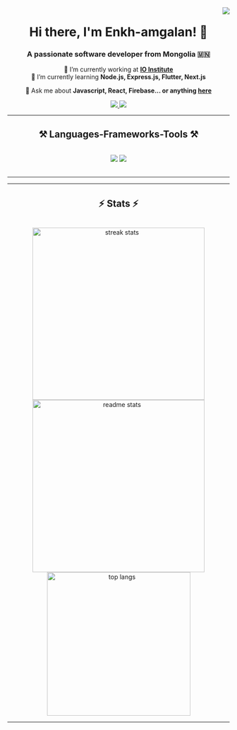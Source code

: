 <img align="right" src="https://visitor-badge.laobi.icu/badge?page_id=enkhmgln.enkhmgln" />

<h1 align="center">
    Hi  there, I'm Enkh-amgalan! 👋
</h1>

<h3 align="center">A passionate software developer from Mongolia 🇲🇳</h3>

<div align="center">
 
 🔭 I’m currently working at **[IO Institute](https://ioi.mn/#)**
 <br>
 🌱 I’m currently learning **Node.js, Express.js, Flutter, Next.js**

💬 Ask me about **Javascript, React, Firebase... or anything [here](https://github.com/enkhmgln/enkhmgln/issues)**

 </div>
 
<div align="center"> 
  <a href="mailto:enkhamgalan560@gmail.com">
    <img src="https://img.shields.io/badge/Gmail-333333?style=for-the-badge&logo=gmail&logoColor=red" />
  </a>
  <a href="https://www.linkedin.com/in/enkh-amgalan-narantsetseg-948259264/" target="_blank">
    <img src="https://img.shields.io/badge/LinkedIn-0077B5?style=for-the-badge&logo=linkedin&logoColor=white" target="_blank" />
  </a>
  <!-- <a href="https://salesp07.github.io" target="_blank">
     <img src="https://img.shields.io/badge/Portfolio-FF5722?style=for-the-badge&logo=todoist&logoColor=white" target="_blank" /> 
  </a> -->
</div>

 <hr/>
 
<h2 align="center">⚒️ Languages-Frameworks-Tools ⚒️</h2>
<br/>
<div align="center">
    <img src="https://skillicons.dev/icons?i=react,bootstrap,html,css,vscode,github,figma,tailwind,git,nodejs,express,firebase" />
    <img src="https://skillicons.dev/icons?i=javascript,typescript,java,mongodb,c,nextjs,mysql" /><br>
</div>

<br/>
<hr/>

<hr/>

<h2 align="center">⚡ Stats ⚡</h2>
<br>
<div align=center>
  <img width=390 src="https://github-readme-streak-stats-salesp07.vercel.app/?user=enkhmgln&count_private=true&theme=react&border_radius=10" alt="streak stats"/>
  <img width=390 src="https://github-readme-stats-salesp07.vercel.app/api?username=enkhmgln&count_private=true&show_icons=true&theme=react&rank_icon=github&border_radius=10" alt="readme stats" />
  <br/>
  <img width=325 align="center" src="https://github-readme-stats-salesp07.vercel.app/api/top-langs/?username=enkhmgln&hide=HTML&langs_count=8&layout=compact&theme=react&border_radius=10&size_weight=0.5&count_weight=0.5&exclude_repo=github-readme-stats" alt="top langs" />
</div>


<hr/>
<br/>
